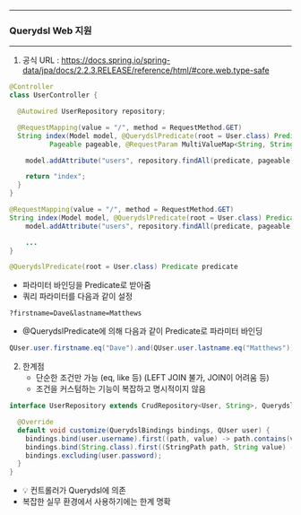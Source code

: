 -----
### Querydsl Web 지원
-----
1. 공식 URL : https://docs.spring.io/spring-data/jpa/docs/2.2.3.RELEASE/reference/html/#core.web.type-safe
```java
@Controller
class UserController {

  @Autowired UserRepository repository;

  @RequestMapping(value = "/", method = RequestMethod.GET)
  String index(Model model, @QuerydslPredicate(root = User.class) Predicate predicate,    
          Pageable pageable, @RequestParam MultiValueMap<String, String> parameters) {

    model.addAttribute("users", repository.findAll(predicate, pageable));

    return "index";
  }
}
```
```java
@RequestMapping(value = "/", method = RequestMethod.GET)
String index(Model model, @QuerydslPredicate(root = User.class) Predicate predicate, Pageable pageable, @RequestParam MultiValueMap<String, String> parameters) {
    model.addAttribute("users", repository.findAll(predicate, pageable));

    ...
}
```
```java
@QuerydslPredicate(root = User.class) Predicate predicate
```

  - 파라미터 바인딩을 Predicate로 받아줌
  - 쿼리 파라미터를 다음과 같이 설정
```
?firstname=Dave&lastname=Matthews
```
  - @QuerydslPredicate에 의해 다음과 같이 Predicate로 파라미터 바인딩
```java
QUser.user.firstname.eq("Dave").and(QUser.user.lastname.eq("Matthews"))
```

2. 한계점
   - 단순한 조건만 가능 (eq, like 등) (LEFT JOIN 불가, JOIN이 어려움 등)
   - 조건을 커스텀하는 기능이 복잡하고 명시적이지 않음
```java
interface UserRepository extends CrudRepository<User, String>, QuerydslPredicateExecutor<User>, QuerydslBinderCustomizer<QUser> {               

  @Override
  default void customize(QuerydslBindings bindings, QUser user) {
    bindings.bind(user.username).first((path, value) -> path.contains(value))    
    bindings.bind(String.class).first((StringPath path, String value) -> path.containsIgnoreCase(value)); 
    bindings.excluding(user.password);                                           
  }
}
```

   - 💡 컨트롤러가 Querydsl에 의존
   - 복잡한 실무 환경에서 사용하기에는 한계 명확
